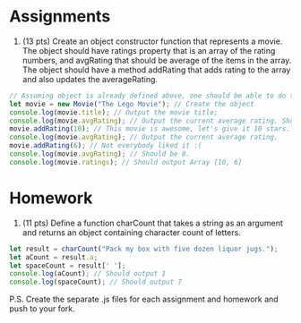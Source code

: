 Assignments
===========
1. (13 pts) Create an object constructor function that represents a movie. The object should have ratings property that is an array of the rating numbers, and avgRating that should be average of the items in the array. The object should have a method addRating that adds rating to the array and also updates the averageRating.
```javascript
// Assuming object is already defined above, one should be able to do the following:
let movie = new Movie("The Lego Movie"); // Create the object 
console.log(movie.title); // Output the movie title;
console.log(movie.avgRating); // Output the current average rating. Should be 0.
movie.addRating(10); // This movie is awesome, let's give it 10 stars.
console.log(movie.avgRating); // Output the current average rating.
movie.addRating(6); // Not everybody liked it :(
console.log(movie.avgRating); // Should be 8.
console.log(movie.ratings); // Should output Array [10, 6]
```


Homework
========
1. (11 pts) Define a function charCount that takes a string as an argument and returns an object containing character count of letters.
```javascript
let result = charCount("Pack my box with five dozen liquor jugs.");
let aCount = result.a;
let spaceCount = result[' '];
console.log(aCount); // Should output 1
console.log(spaceCount); // Should output 7
```

P.S. Create the separate .js files for each assignment and homework and push to your fork.
